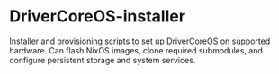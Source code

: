 # DriverCoreOS-installer

Installer and provisioning scripts to set up DriverCoreOS on supported hardware. Can flash NixOS images, clone required submodules, and configure persistent storage and system services.
